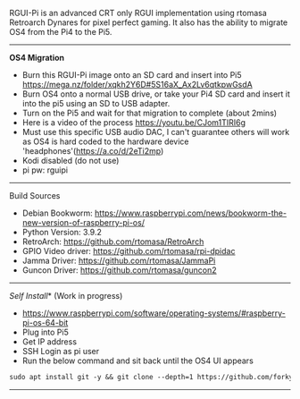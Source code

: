 RGUI-Pi is an advanced CRT only RGUI implementation using rtomasa Retroarch Dynares for pixel perfect gaming. It also has the ability to migrate OS4 from the Pi4 to the Pi5.

------------------------
**OS4 Migration**
- Burn this RGUI-Pi image onto an SD card and insert into Pi5 https://mega.nz/folder/xqkh2Y6D#5S16aX_Ax2Lv6qtkpwGsdA
- Burn OS4 onto a normal USB drive, or take your Pi4 SD card and insert it into the pi5 using an SD to USB adapter.
- Turn on the Pi5 and wait for that migration to complete (about 2mins)
- Here is a video of the process https://youtu.be/CJom1TIRI6g
- Must use this specific USB audio DAC, I can't guarantee others will work as OS4 is hard coded to the hardware device 'headphones'(https://a.co/d/2eTi2mp) 
- Kodi disabled (do not use)
- pi pw: rguipi

------------------------
Build Sources
- Debian Bookworm: https://www.raspberrypi.com/news/bookworm-the-new-version-of-raspberry-pi-os/
- Python Version: 3.9.2
- RetroArch: https://github.com/rtomasa/RetroArch
- GPIO Video driver: https://github.com/rtomasa/rpi-dpidac
- Jamma Driver: https://github.com/rtomasa/JammaPi
- Guncon Driver: https://github.com/rtomasa/guncon2
------------------------


*Self Install** (Work in progress)
   - https://www.raspberrypi.com/software/operating-systems/#raspberry-pi-os-64-bit
   - Plug into Pi5
   - Get IP address
   - SSH Login as pi user
   - Run the below command and sit back until the OS4 UI appears
   ```markdown
   sudo apt install git -y && git clone --depth=1 https://github.com/forkymcforkface/RGBPi-Bookworm.git && cd RGBPi-Bookworm && chmod +x Install-OS4.sh && ./Install-RGUI.sh
   ```
--------------------
 

